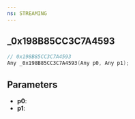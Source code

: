 ```yaml
---
ns: STREAMING
---
```

## _0x198B85CC3C7A4593

```c
// 0x198B85CC3C7A4593
Any _0x198B85CC3C7A4593(Any p0, Any p1);
```

## Parameters
* **p0**:
* **p1**:
